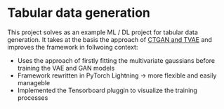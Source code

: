 # Tabular data generation

This project solves as an example ML / DL project for tabular data generation. It takes at the basis the approach of [CTGAN and TVAE](https://github.com/sdv-dev/CTGAN) and improves the framework in follwoing context:

- Uses the approach of firstly fitting the multivariate gaussians before training the VAE and GAN models
- Framework rewritten in PyTorch Lightning -> more flexible and easily manageble
- Implemented the Tensorboard pluggin to visualize the training processes